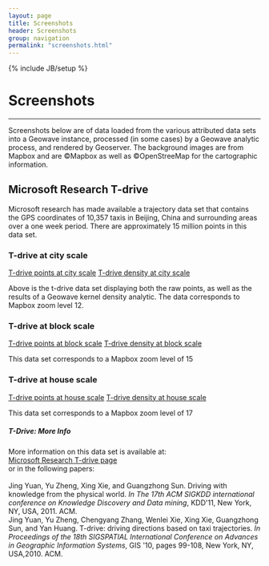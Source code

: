 ```yaml
---
layout: page
title: Screenshots
header: Screenshots
group: navigation
permalink: "screenshots.html"
---
```

{% include JB/setup %}


# Screenshots
---

Screenshots below are of data loaded from the various attributed data sets into a Geowave instance, processed (in some cases) by a Geowave analytic process, and rendered by Geoserver.  The background images are from Mapbox and are &copy;Mapbox as well as &copy;OpenStreeMap for the cartographic information.



## Microsoft Research T-drive
Microsoft research has made available a trajectory data set that contains the GPS coordinates of 10,357 taxis in Beijing, China and surrounding areas over a one week period.
There are approximately 15 million points in this data set.

### T-drive at city scale
[T-drive points at city scale](https://ngageoint.github.io/geowave/assets/images/t-drive-points-1.jpg)
[T-drive density at city scale](https://ngageoint.github.io/geowave/assets/images/t-drive-density-1.jpg)

Above is the t-drive data set displaying both the raw points, as well as the results of a Geowave kernel density analytic.  The data corresponds to Mapbox zoom level 12.  

### T-drive at block scale
[T-drive points at block scale](https://ngageoint.github.io/geowave/assets/images/t-drive-points-2.jpg)
[T-drive density at block scale](https://ngageoint.github.io/geowave/assets/images/t-drive-density-2.jpg)

This data set corresponds to a Mapbox zoom level of 15

### T-drive at house scale
[T-drive points at house scale](https://ngageoint.github.io/geowave/assets/images/t-drive-points-3.jpg)
[T-drive density at house scale](https://ngageoint.github.io/geowave/assets/images/t-drive-density-3.jpg)

This data set corresponds to a Mapbox zoom level of 17

<div class="note info">
  <h5>T-Drive: More Info</h5>
  <p>
	More information on this data set is available at: <br/>
	<a href="http://research.microsoft.com/apps/pubs/?id=152883">Microsoft Research T-drive page</a><br/>
	or in the following papers:<br/><br/>
	Jing Yuan, Yu Zheng, Xing Xie, and Guangzhong Sun. Driving with knowledge from the physical world. <i>In The 17th ACM SIGKDD international conference on Knowledge Discovery and Data mining</i>, KDD'11, New York, NY, USA, 2011. ACM.<br/>
	Jing Yuan, Yu Zheng, Chengyang Zhang, Wenlei Xie, Xing Xie, Guangzhong Sun, and Yan Huang. T-drive: driving directions based on taxi trajectories. <i>In Proceedings of the 18th SIGSPATIAL International Conference on Advances in Geographic Information Systems</i>, GIS '10, pages 99-108, New York, NY, USA,2010. ACM.
  </p>
</div>

